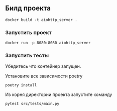 ## Билд проекта
```
docker build -t aiohttp_server .
```

### Запустить проект
```
docker run -p 8080:8080 aiohttp_server
```


### Запустить тесты
Убедитесь что контейнер запущен. 

Установите все зависимости poetry
````
poetry install
````

Из корня директории проекта запустите команду

```
pytest src/tests/main.py
```
